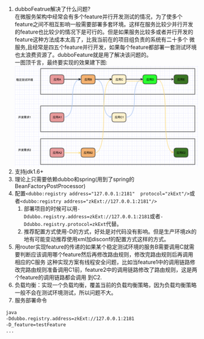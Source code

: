 1. dubboFeatrue解决了什么问题?      
    在微服务架构中经常会有多个feature并行开发测试的情况，为了使多个feature之间不相互影响一般需要部署多套环境。这样在服务比较少并行开发
的feature也比较少的情况下是可行的。但是如果服务比较多或者并行开发的feature这种方法成本太高了，比我当前在的项目组负责的系统有二十多个
微服务,且经常是四五个feature并行开发，如果每个feature都部署一套测试环境也太浪费资源了。dubboFeature就是用了解决该问题的。     
     一图顶千言，最终要实现的效果建下图:     
 ![](z.png)     
1. 支持jdk1.6+
1. 理论上只需要依赖dubbo和spring(用到了spring的BeanFactoryPostProcessor)
1. 配置`<dubbo:registry address="127.0.0.1:2181"  protocol="zkExt"/>`或者`<dubbo:registry address="zkExt://127.0.0.1:2181"/>`
    1. 部署项目的时候可以用`-Ddubbo.registry.address=zkExt://127.0.0.1:2181`或者`-Ddubbo.registry.protocol=zkExt`代替。
    1. 推荐配置方式使用-D的方式，好处是对代码没有影响。但是生产环境zk的地有可能变动推荐使用xml加disconf的配置方式这样的方式。  
1. 用router实现feature的传递的如果某个稳定测试环境的服务B需要调用C就需要判断应该调用哪个feature然后再修改路由规则，修改完路由规则后再调用相应的C服务
这种实现方案有线程安全问题，比如当feature1中的调用链路修改完路由规则准备调用C1前，feature2中的调用链路修改了路由规则，这是两个feature的调用链路都会调用
到C2.
1. 负载均衡：实现一个负载均衡，覆盖当前的负载均衡策略，因为负载均衡策略一般不会在测试环境测试，所以问题不大。
1. 服务部署命令
```
java 
-Ddubbo.registry.address=zkExt://127.0.0.1:2181
-D_feature=testFeature
...
```
    
    
